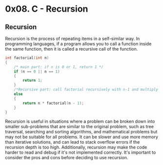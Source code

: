 # 0x08. C - Recursion

## Recursion

Recursion is the process of repeating items in a self-similar way. In programming languages, if a program allows you to call a function inside the same function, then it is called a recursive call of the function.

```c
int factorial(int n)
{
    /* main part: if n is 0 or 1, return 1 */
    if (n == 0 || n == 1)
    {
        return 1;
    }
    /*Recursive part: call factorial recursively with n-1 and multiply by n */
    else
    {
        return n * factorial(n - 1);
    }
}

```

Recursion is useful in situations where a problem can be broken down into smaller sub-problems that are similar to the original problem, such as tree traversal, searching and sorting algorithms, and mathematical problems but may not be suitable for all problems. It can be slower and use more memory than iterative solutions, and can lead to stack overflow errors if the recursion depth is too high. Additionally, recursion may make the code harder to read and debug if it's not implemented correctly. It's important to consider the pros and cons before deciding to use recursion.
